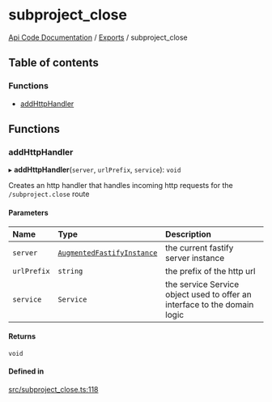# subproject\_close
[Api Code Documentation](../README.md) / [Exports](../modules.md) / subproject\_close

## Table of contents

### Functions

- [addHttpHandler](subproject_close.md#addhttphandler)

## Functions

### addHttpHandler

▸ **addHttpHandler**(`server`, `urlPrefix`, `service`): `void`

Creates an http handler that handles incoming http requests for the `/subproject.close` route

#### Parameters

| Name | Type | Description |
| :------ | :------ | :------ |
| `server` | [`AugmentedFastifyInstance`](../interfaces/types.AugmentedFastifyInstance.md) | the current fastify server instance |
| `urlPrefix` | `string` | the prefix of the http url |
| `service` | `Service` | the service Service object used to offer an interface to the domain logic |

#### Returns

`void`

#### Defined in

[src/subproject_close.ts:118](https://github.com/openkfw/TruBudget/blob/92640998/api/src/subproject_close.ts#L118)

